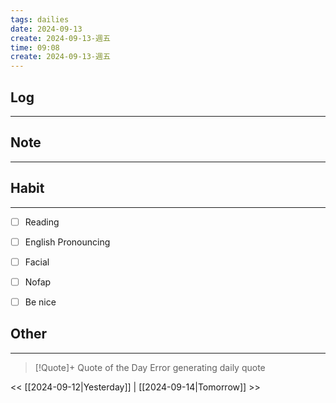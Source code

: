 ```yaml
---
tags: dailies  
date: 2024-09-13
create: 2024-09-13-週五
time: 09:08
create: 2024-09-13-週五
---
```


## Log
---


## Note
---


## Habit
---
- [ ] Reading
- [ ] English Pronouncing
- [ ] Facial
- [ ] Nofap
- [ ] Be nice


## Other
---

> [!Quote]+ Quote of the Day
> Error generating daily quote

<< [[2024-09-12|Yesterday]] | [[2024-09-14|Tomorrow]] >>
